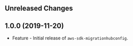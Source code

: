 Unreleased Changes
------------------

1.0.0 (2019-11-20)
------------------

* Feature - Initial release of `aws-sdk-migrationhubconfig`.

